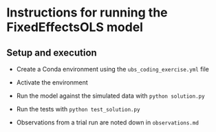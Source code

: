 # Instructions for running the FixedEffectsOLS model

## Setup and execution

- Create a Conda environment using the `ubs_coding_exercise.yml` file

- Activate the environment

- Run the model against the simulated data with `python solution.py`

- Run the tests with `python test_solution.py`

- Observations from a trial run are noted down in `observations.md`